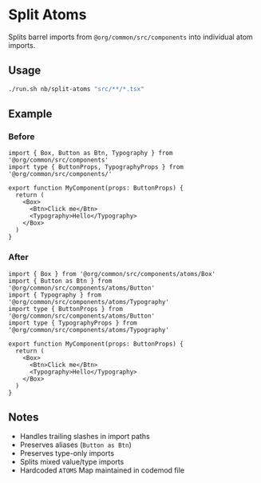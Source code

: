 # Split Atoms

Splits barrel imports from `@org/common/src/components` into individual atom imports.

## Usage

```bash
./run.sh nb/split-atoms "src/**/*.tsx"
```

## Example

### Before

```tsx
import { Box, Button as Btn, Typography } from '@org/common/src/components'
import type { ButtonProps, TypographyProps } from '@org/common/src/components/'

export function MyComponent(props: ButtonProps) {
  return (
    <Box>
      <Btn>Click me</Btn>
      <Typography>Hello</Typography>
    </Box>
  )
}
```

### After

```tsx
import { Box } from '@org/common/src/components/atoms/Box'
import { Button as Btn } from '@org/common/src/components/atoms/Button'
import { Typography } from '@org/common/src/components/atoms/Typography'
import type { ButtonProps } from '@org/common/src/components/atoms/Button'
import type { TypographyProps } from '@org/common/src/components/atoms/Typography'

export function MyComponent(props: ButtonProps) {
  return (
    <Box>
      <Btn>Click me</Btn>
      <Typography>Hello</Typography>
    </Box>
  )
}
```

## Notes

- Handles trailing slashes in import paths
- Preserves aliases (`Button as Btn`)
- Preserves type-only imports
- Splits mixed value/type imports
- Hardcoded `ATOMS` Map maintained in codemod file
